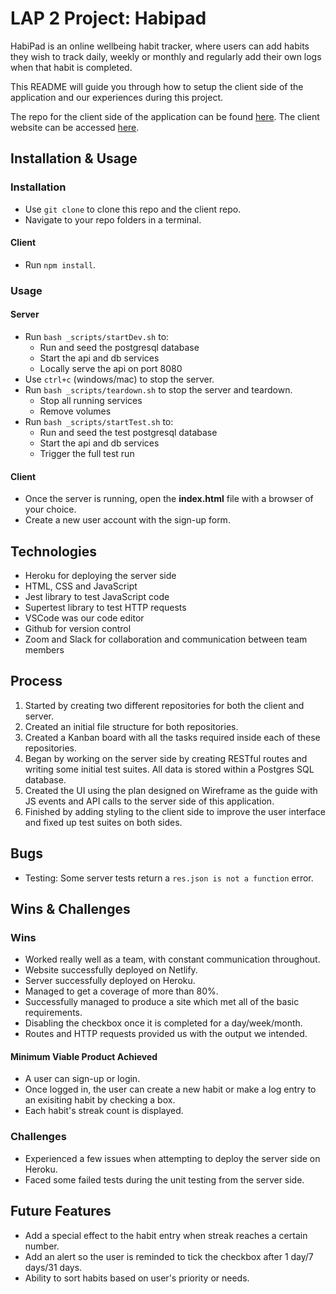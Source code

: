 
# LAP 2 Project: Habipad

HabiPad is an online wellbeing habit tracker, where users can add habits they wish to track daily, weekly or monthly and regularly add their own logs when that habit is completed.

This README will guide you through how to setup the client side of the application and our experiences during this project.

The repo for the client side of the application can be found [here](https://github.com/Forum-123/Lap-2-Project-Client). The client website can be accessed [here](https://wellbeing-habit-tracker-client.netlify.app/).

## Installation & Usage

### Installation
- Use `git clone` to clone this repo and the client repo.
- Navigate to your repo folders in a terminal.

#### Client
- Run `npm install`.

### Usage

#### Server
- Run `bash _scripts/startDev.sh` to:
    * Run and seed the postgresql database
    * Start the api and db services
    * Locally serve the api on port 8080
- Use `ctrl+c` (windows/mac) to stop the server.
- Run `bash _scripts/teardown.sh` to stop the server and teardown.
    * Stop all running services
    * Remove volumes
- Run `bash _scripts/startTest.sh` to:
    * Run and seed the test postgresql database
    * Start the api and db services
    * Trigger the full test run

#### Client
- Once the server is running, open the **index.html** file with a browser of your choice.
- Create a new user account with the sign-up form.

## Technologies

* Heroku for deploying the server side
* HTML, CSS and JavaScript
* Jest library to test JavaScript code
* Supertest library to test HTTP requests
* VSCode was our code editor
* Github for version control
* Zoom and Slack for collaboration and communication between team members

## Process

1. Started by creating two different repositories for both the client and server.
2. Created an initial file structure for both repositories.
3. Created a Kanban board with all the tasks required inside each of these repositories.
4. Began by working on the server side by creating RESTful routes and writing some initial test suites. All data is stored within a Postgres SQL database. 
5. Created the UI using the plan designed on Wireframe as the guide with JS events and API calls to the server side of this application.
6. Finished by adding styling to the client side to improve the user interface and fixed up test suites on both sides.

## Bugs

- Testing: Some server tests return a `res.json is not a function` error.

## Wins & Challenges

### Wins

* Worked really well as a team, with constant communication throughout.
* Website successfully deployed on Netlify.
* Server successfully deployed on Heroku.
* Managed to get a coverage of more than 80%.
* Successfully managed to produce a site which met all of the basic requirements.
* Disabling the checkbox once it is completed for a day/week/month.
* Routes and HTTP requests provided us with the output we intended.

#### Minimum Viable Product Achieved

- A user can sign-up or login.
- Once logged in, the user can create a new habit or make a log entry to an exisiting habit by checking a box.
- Each habit's streak count is displayed.

### Challenges

* Experienced a few issues when attempting to deploy the server side on Heroku.
* Faced some failed tests during the unit testing from the server side.

## Future Features

* Add a special effect to the habit entry when streak reaches a certain number.
* Add an alert so the user is reminded to tick the checkbox after 1 day/7 days/31 days.
* Ability to sort habits based on user's priority or needs.
